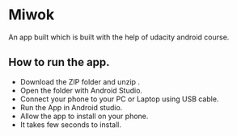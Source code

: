 # Miwok
An app built which is built with the help of udacity android course.

## How to run the app.

* Download the ZIP folder and unzip .
* Open the folder with Android Studio.
* Connect your phone to your PC or Laptop using USB cable.
* Run the App in Android studio.
* Allow the app to install on your phone.
* It takes few seconds to install.
